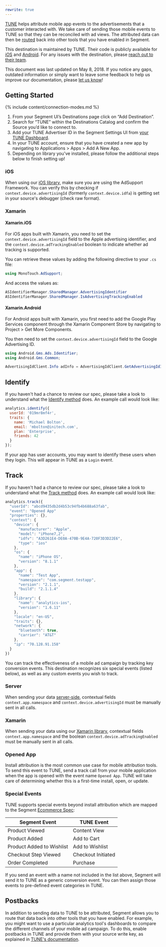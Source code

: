 ```yaml
---
rewrite: true
---
```


[TUNE](https://www.tune.com/) helps attribute mobile app events to the advertisements that a customer interacted with. We take care of sending those mobile events to TUNE so that they can be reconciled with ad views. The attributed data can then be [routed](#postbacks) back into other tools that you have enabled in Segment.

This destination is maintained by TUNE. Their code is publicly available for [iOS](https://github.com/TuneOSS/segment-integration-ios) and [Android](https://github.com/TuneOSS/segment-integration-android). For any issues with the destination, please [reach out to their team](https://help.tune.com/contact-support/).

This document was last updated on May 8, 2018. If you notice any gaps, outdated information or simply want to leave some feedback to help us improve our documentation, please [let us know](https://segment.com/help/contact)!



## Getting Started

{% include content/connection-modes.md %}

1.  From your Segment UI’s Destinations page click on “Add Destination”.
2.  Search for “TUNE” within the Destinations Catalog and confirm the Source you’d like to connect to.
3.  Add your TUNE Advertiser ID in the Segment Settings UI from [your TUNE Dashboard](https://developers.tune.com/sdk/finding-your-advertiser-id-and-conversion-key/).
4.  In your TUNE account, ensure that you have created a new app by navigating to Applications > Apps > Add A New App.
5.  Depending on library you've installed, please follow the additional steps below to finish setting up!

### iOS 

When using our [iOS library](/docs/sources/mobile/ios/), make sure you are using the AdSupport Framework. You can verify this by checking if `context.device.advertisingId` (formerly `context.device.idfa`) is getting set in your source's debugger (check raw format).

### Xamarin 

#### Xamarin.iOS

For iOS apps built with Xamarin, you need to set the `context.device.advertisingId` field to the Apple advertising identifier, and the `context.device.adTrackingEnabled` boolean to indicate whether ad tracking is supported.

You can retrieve these values by adding the following directive to your `.cs` file:

```csharp
using MonoTouch.AdSupport;
```

And access the values as:

```csharp
ASIdentifierManager.SharedManager.AdvertisingIdentifier
ASIdentifierManager.SharedManager.IsAdvertisingTrackingEnabled
```

#### Xamarin.Android

For Android apps built with Xamarin, you first need to add the Google Play Services component through the Xamarin Component Store by navigating to Project > Get More Components. 

You then need to set the `context.device.advertisingId` field to the Google Advertising ID.

```csharp
using Android.Gms.Ads.Identifier;
using Android.Gms.Common;
```

```csharp
AdvertisingIdClient.Info adInfo = AdvertisingIdClient.GetAdvertisingIdInfo(this.ApplicationContext);
```

## Identify

If you haven't had a chance to review our spec, please take a look to understand what the [Identify method](https://segment.com/docs/spec/identify/) does. An example call would look like:

```javascript
analytics.identify({
  userId: '019mr8mf4r',
  traits: {
    name: 'Michael Bolton',
    email: 'mbolton@initech.com',
    plan: 'Enterprise',
    friends: 42
  }
});
```

If your app has user accounts, you may want to identify these users when they login. This will appear in TUNE as a `Login` event.

## Track

If you haven't had a chance to review our spec, please take a look to understand what the [Track method](https://segment.com/docs/spec/track/) does. An example call would look like:

```javascript
analytics.track({
  "userId": "abcd9435db2d4b53c94fb4b688a63fab",
  "event": "Opened App"
  "properties": {},
  "context": {
    "device": {
      "manufacturer": "Apple",
      "model": "iPhone7,2",
      "idfv": "A3D261E4-DE0A-470B-9E4A-720F3D3D22E6",
      "type": "ios"
    },
    "os": {
      "name": "iPhone OS",
      "version": "8.1.1"
    },
    "app": {
      "name": "Test App",
      "namespace": "com.segment.testapp",
      "version": "2.1.1",
      "build": "2.1.1.4"
    },
    "library": {
      "name": "analytics-ios",
      "version": "1.6.11"
    },
    "locale": "en-US",
    "traits": {},
    "network": {
      "bluetooth": true,
      "carrier": "AT&T"
    },
    "ip": "70.128.91.158"
  }
})
```

You can track the effectiveness of a mobile ad campaign by tracking key conversion events. This destination recognizes six special events (listed below), as well as any custom events you wish to track.

### Server

When sending your data [server-side](/docs/sources/#server), contextual fields `context.app.namespace` and `context.device.advertisingId` must be manually sent in all calls. 

### Xamarin

When sending your data using our [Xamarin library](/docs/sources/mobile/xamarin/), contextual fields `context.app.namespace` and the boolean `context.device.adTrackingEnabled` must be manually sent in all calls.

### Opened App

Install attribution is the most common use case for mobile attribution tools. To send this event to TUNE, send a track call from your mobile application when the app is opened with the event name `Opened App`. TUNE will take care of determining whether this is a first-time install, open, or update.


### Special Events

TUNE supports special events beyond install attribution which are mapped to the Segment [Ecommerce Spec](https://segment.com/docs/spec/ecommerce/v2/):

| Segment Event             | TUNE Event         | 
|---------------------------|--------------------|
| Product Viewed            | Content View       |
| Product Added             | Add to Cart        |
| Product Added to Wishlist | Add to Wishlist    |
| Checkout Step Viewed      | Checkout Initiated |
| Order Completed           | Purchase           | 

If you send an event with a name not included in the list above, Segment will send it to TUNE as a generic conversion event. You can then assign those events to pre-defined event categories in TUNE.


## Postbacks

In addition to sending data to TUNE to be attributed, Segment allows you to route that data back into other tools that you have enabled. For example, you might want to use a particular analytics tool's dashboards to compare the different channels of your mobile ad campaign. To do this, enable postbacks in TUNE and provide them with your source write key, as explained in [TUNE's documentation](https://help.tune.com/marketing-console/segment-integration/).
